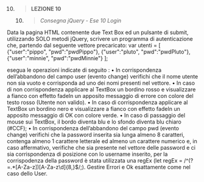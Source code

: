 10. > **LEZIONE 10**
     10. > *Consegna jQuery - Ese 10 Login*
     
Data la pagina HTML contenente due Text Box ed un pulsante di submit, utilizzando SOLO metodi jQuery, scrivere un programma di autenticazione che, partendo dal seguente vettore 
precaricato:
var utenti = [ {"user":"pippo",  "pwd":"pwdPippo"},
               {"user":"pluto",  "pwd":"pwdPluto"},
		        {"user":"minnie", "pwd":"pwdMinnie"} ];
            
esegua le operazioni indicate di seguito :
•	In corrispondenza dell’abbandono del campo user (evento change) verifichi che il nome utente non sia vuoto e corrisponda ad uno dei nomi presenti nel vettore.
•	In caso di non corrispondenza applicare al TextBox un bordino rosso e visualizzare a fianco con effetto fadeIn un apposito messaggio di errore con colore del testo rosso (Utente non valido).
•	In caso di corrispondenza applicare al TextBox un bordino nero e visualizzare a fianco con effetto fadeIn un apposito messaggio di OK con colore verde.
•	In caso di passaggio del mouse sui TextBox, il bordo diventa blu e lo sfondo diventa blu chiaro (#CCF);
•	In corrispondenza dell’abbandono del campo pwd (evento change) verifichi che la password inserita sia lunga almeno 8 caratteri, contenga almeno 1 carattere letterale ed almeno un 
carattere numerico e, in caso affermativo, verifiche che sia presente nel vettore delle password e ci sia corrispondenza di posizione con lo username inserito, per la corrispodenza della password è stata utilizzata una regEx (let regEx = /^(?=.*[A-Za-z])[A-Za-z\d]{8,}$/;). 
Gestire Errori e Ok esattamente come nel caso dello User.
